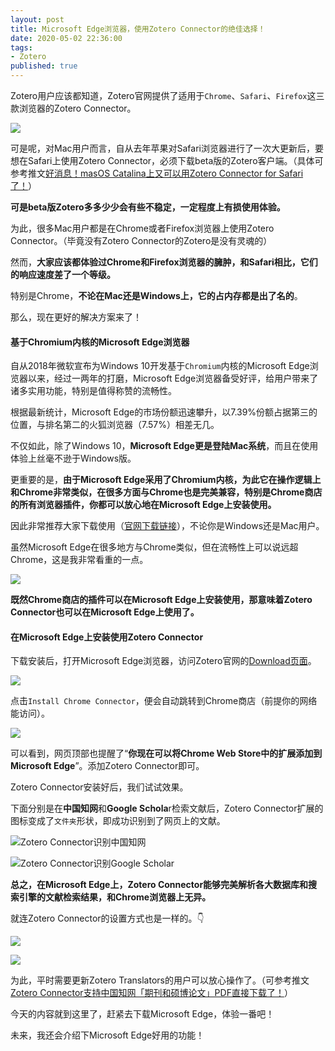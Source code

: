 ```yaml
---
layout: post
title: Microsoft Edge浏览器，使用Zotero Connector的绝佳选择！
date: 2020-05-02 22:36:00
tags: 
- Zotero
published: true
---
```


Zotero用户应该都知道，Zotero官网提供了适用于`Chrome`、`Safari`、`Firefox`这三款浏览器的Zotero Connector。

![](https://figurebed-iseex.oss-cn-hangzhou.aliyuncs.com/img/20200502085626.png)

可是呢，对Mac用户而言，自从去年苹果对Safari浏览器进行了一次大更新后，要想在Safari上使用Zotero Connector，必须下载beta版的Zotero客户端。（具体可参考推文[好消息！masOS Catalina上又可以用Zotero Connector for Safari了！](https://mp.weixin.qq.com/s/UY9KSVV7t-oTI9sI-rERvQ)）

**可是beta版Zotero多多少少会有些不稳定，一定程度上有损使用体验。**

为此，很多Mac用户都是在Chrome或者Firefox浏览器上使用Zotero Connector。（毕竟没有Zotero Connector的Zotero是没有灵魂的）

然而，**大家应该都体验过Chrome和Firefox浏览器的臃肿，和Safari相比，它们的响应速度差了一个等级。**

特别是Chrome，**不论在Mac还是Windows上，它的占内存都是出了名的**。

那么，现在更好的解决方案来了！

#### 基于Chromium内核的Microsoft Edge浏览器

自从2018年微软宣布为Windows 10开发基于`Chromium`内核的Microsoft Edge浏览器以来，经过一两年的打磨，Microsoft Edge浏览器备受好评，给用户带来了诸多实用功能，特别是值得称赞的流畅性。

根据最新统计，Microsoft Edge的市场份额迅速攀升，以7.39%份额占据第三的位置，与排名第二的火狐浏览器（7.57%）相差无几。

不仅如此，除了Windows 10，**Microsoft Edge更是登陆Mac系统**，而且在使用体验上丝毫不逊于Windows版。

更重要的是，**由于Microsoft Edge采用了Chromium内核，为此它在操作逻辑上和Chrome非常类似，在很多方面与Chrome也是完美兼容，特别是Chrome商店的所有浏览器插件，你都可以放心地在Microsoft Edge上安装使用。**

因此非常推荐大家下载使用（[官网下载链接](https://www.microsoft.com/en-us/edge "Microsoft Edge官网下载链接")），不论你是Windows还是Mac用户。

虽然Microsoft Edge在很多地方与Chrome类似，但在流畅性上可以说远超Chrome，这是我非常看重的一点。

![](https://figurebed-iseex.oss-cn-hangzhou.aliyuncs.com/img/20200502092507.png)

**既然Chrome商店的插件可以在Microsoft Edge上安装使用，那意味着Zotero Connector也可以在Microsoft Edge上使用了。**

#### 在Microsoft Edge上安装使用Zotero Connector

下载安装后，打开Microsoft Edge浏览器，访问Zotero官网的[Download页面](https://www.zotero.org/download/ "Zotero Download页面")。

![](https://figurebed-iseex.oss-cn-hangzhou.aliyuncs.com/img/20200502094954.png)

点击`Install Chrome Connector`，便会自动跳转到Chrome商店（前提你的网络能访问）。

![](https://figurebed-iseex.oss-cn-hangzhou.aliyuncs.com/img/20200502093231.png)

可以看到，网页顶部也提醒了“**你现在可以将Chrome Web Store中的扩展添加到Microsoft Edge**”。添加Zotero Connector即可。

Zotero Connector安装好后，我们试试效果。

下面分别是在**中国知网**和**Google Schola**r检索文献后，Zotero Connector扩展的图标变成了`文件夹`形状，即成功识别到了网页上的文献。

![Zotero Connector识别中国知网](https://figurebed-iseex.oss-cn-hangzhou.aliyuncs.com/img/20200502093740.png)

![Zotero Connector识别Google Scholar](https://figurebed-iseex.oss-cn-hangzhou.aliyuncs.com/img/20200502093814.png)

**总之，在Microsoft Edge上，Zotero Connector能够完美解析各大数据库和搜索引擎的文献检索结果，和Chrome浏览器上无异。**

就连Zotero Connector的设置方式也是一样的。👇

![](https://figurebed-iseex.oss-cn-hangzhou.aliyuncs.com/img/20200502094233.png)

![](https://figurebed-iseex.oss-cn-hangzhou.aliyuncs.com/img/20200502094244.png)

为此，平时需要更新Zotero Translators的用户可以放心操作了。（可参考推文[Zotero Connector支持中国知网「期刊和硕博论文」PDF直接下载了！](https://mp.weixin.qq.com/s/JA0ZPKQC4n0rznzuuVbCig)）

今天的内容就到这里了，赶紧去下载Microsoft Edge，体验一番吧！

未来，我还会介绍下Microsoft Edge好用的功能！


